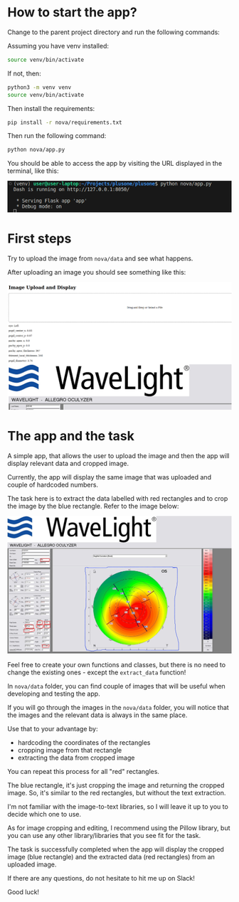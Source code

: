 
# How to start the app?

Change to the parent project directory and run the following commands:

Assuming you have venv installed:
```bash
source venv/bin/activate
```

If not, then:
```bash
python3 -m venv venv
source venv/bin/activate
```

Then install the requirements:

```bash
pip install -r nova/requirements.txt
```

Then run the following command:
```bash
python nova/app.py
```

You should be able to access the app by visiting the URL displayed in the terminal, like this:

![Terminal app success](terminal-app-success.png)

# First steps

Try to upload the image from `nova/data` and see what happens.

After uploading an image you should see something like this:

![App success](app-init-working.png)

# The app and the task

A simple app, that allows the user to upload the image and 
then the app will display relevant data and cropped image.

Currently, the app will display the same image that was uploaded and
couple of hardcoded numbers.

The task here is to extract the data labelled with red rectangles and
to crop the image by the blue rectangle. Refer to the image below:

![Alt text](example.JPG)

Feel free to create your own functions and classes, but there is no need to change the existing ones - except the `extract_data` function!

In `nova/data` folder, you can find couple of images that will
be useful when developing and testing the app.

If you will go through the images in the `nova/data` folder, you will notice that the images and the relevant data is always in the same place.

Use that to your advantage by:
- hardcoding the coordinates of the rectangles
- cropping image from that rectangle 
- extracting the data from cropped image

You can repeat this process for all "red" rectangles.

The blue rectangle, it's just cropping the image and returning the cropped image. So, it's similar to the red rectangles, but without the text extraction. 

I'm not familiar with the image-to-text libraries, so I will leave it up to you to decide which one to use. 

As for image cropping and editing, I recommend using the Pillow library, but you can use any other library/libraries that you see fit for the task.

The task is successfully completed when the app will display the cropped image (blue rectangle) and the extracted data (red rectangles) from an uploaded image.

If there are any questions, do not hesitate to hit me up on Slack!

Good luck!
